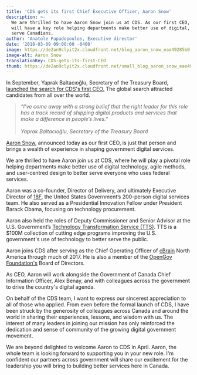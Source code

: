 ```yaml
---
title: 'CDS gets its first Chief Executive Officer, Aaron Snow'
description: >-
  We are thrilled to have Aaron Snow join us at CDS. As our first CEO, Aaron
  will have a key role helping departments make better use of digital, to better
  serve Canadians.
author: 'Anatole Papadopoulos, Executive director'
date: '2018-03-09 09:00:00 -0400'
image: https://de2an9clyit2x.cloudfront.net/blog_aaron_snow_eae49285b0.jpg
image-alt: Aaron Snow
translationKey: CDS-gets-its-first-CEO
thumb: https://de2an9clyit2x.cloudfront.net/small_blog_aaron_snow_eae49285b0.jpg
---
```


In September, Yaprak Baltacıoğlu, Secretary of the Treasury Board, [launched the search for CDS's first CEO.](https://digital.canada.ca/2017/09/12/wanted-ceo-cds/) The global search attracted candidates from all over the world.

> *“I’ve come away with a strong belief that the right leader for this role has a track record of shipping digital products and services that make a difference in people’s lives.”* <br> <br> *Yaprak Baltacıoğlu, Secretary of the Treasury Board*

[Aaron Snow](https://www.linkedin.com/in/aaronsnow/), announced today as our first CEO, is just that person and brings a wealth of experience in shaping government digital services.

We are thrilled to have Aaron join us at CDS, where he will play a pivotal role helping departments make better use of digital technology, agile methods, and user-centred design to better serve everyone who uses federal services.

Aaron was a co-founder, Director of Delivery, and ultimately Executive Director of [18F](https://18f.gsa.gov/), the United States Government’s 200-person digital services team. He also served as a Presidential Innovation Fellow under President Barack Obama, focusing on technology procurement.

Aaron also held the roles of Deputy Commissioner and Senior Advisor at the U.S. Government’s [Technology Transformation Service (TTS)](https://www.gsa.gov/about-us/organization/federal-acquisition-service/technology-transformation-services). TTS is a $100M collection of cutting edge programs improving the U.S. government's use of technology to better serve the public.

Aaron joins CDS after serving as the Chief Operating Officer of [cBrain](https://www.cbrain.com/) North America through much of 2017. He is also a member of the [OpenGov Foundation's](https://www.opengovfoundation.org/) Board of Directors.

As CEO, Aaron will work alongside the Government of Canada Chief Information Officer, Alex Benay, and with colleagues across the government to drive the country's digital agenda.

On behalf of the CDS team, I want to express our sincerest appreciation to all of those who applied. From even before the formal launch of CDS, I have been struck by the generosity of colleagues across Canada and around the world in sharing their experiences, lessons, and wisdom with us. The interest of many leaders in joining our mission has only reinforced the dedication and sense of community of the growing digital government movement.

We are beyond delighted to welcome Aaron to CDS in April. Aaron, the whole team is looking forward to supporting you in your new role. I'm confident our partners across government will share our excitement for the leadership you will bring to building better services here in Canada.

